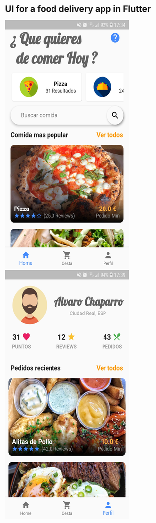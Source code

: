 # UI for a food delivery app in Flutter

<p float="left">
  <img alt="App capture" src="img/capture1.jpg" width="400px" height="800px">
  <img alt="App capture" src="img/capture2.jpg" width="400px" height="800px">
</p>
